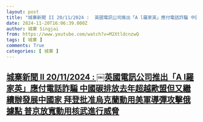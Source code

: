 ```yaml
---
layout: post
title: "城寨新聞 II 20/11/2024 : ￼英國電訊公司推出「A l羅家英」應付電話詐騙 中國碳排放去年超越歐盟但又繼續辦發展中國家 拜登批准烏克蘭動用美軍導彈攻擊俄據點 普京放寬動用核武進行威脅"
date: 2024-11-20T16:06:39.000Z
author: 城寨 Singjai
from: https://www.youtube.com/watch?v=M2XtldcnzwQ
tags: [ 城寨 ]
comments: True
categories: [ 城寨 ]
---
```

<!--1732118799000-->
[城寨新聞 II 20/11/2024 : ￼英國電訊公司推出「A l羅家英」應付電話詐騙 中國碳排放去年超越歐盟但又繼續辦發展中國家 拜登批准烏克蘭動用美軍導彈攻擊俄據點 普京放寬動用核武進行威脅](https://www.youtube.com/watch?v=M2XtldcnzwQ)
------

<div>

</div>
